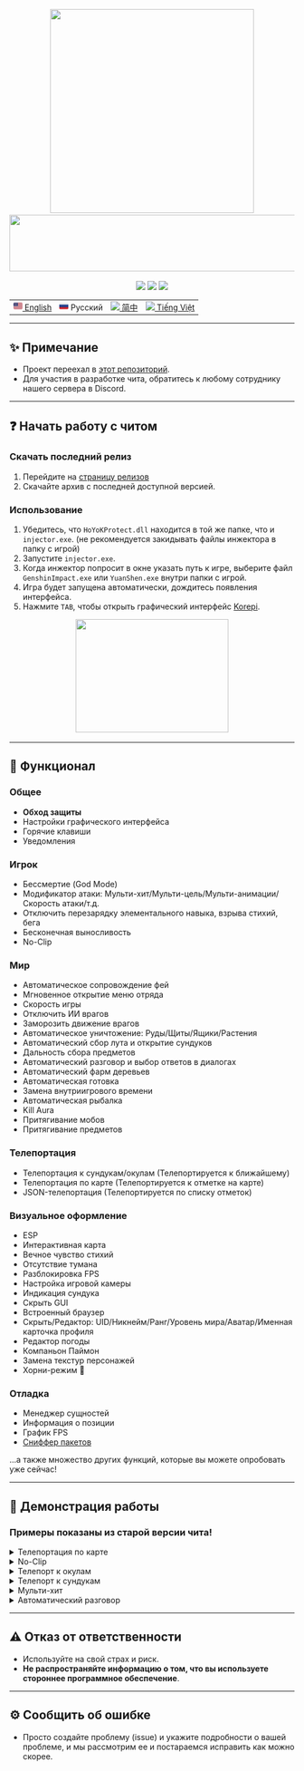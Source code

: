 <p align="center">
  <a href="#"><img width="360" height="360" src="https://media.discordapp.net/attachments/1033549666769449002/1107009612210765955/matches.png"></a>
  <a href="#"><img width="650" height="100" src="https://share.creavite.co/v84do1gspYp1Esqj.gif"></a>
</p>

<p align="center">
	<a href="https://github.com/Korepi/keyauth-cpp-library/releases"><img src="https://img.shields.io/github/downloads/Korepi/keyauth-cpp-library/total.svg?style=for-the-badge&color=darkcyan"></a>
	<a href="https://github.com/Korepi/Korepi/graphs/contributors"><img src="https://img.shields.io/github/contributors/Korepi/Korepi?style=for-the-badge&color=darkcyan"></a>
	<a href="https://discord.gg/cottonbuds"><img src="https://img.shields.io/discord/440536354544156683?label=Discord&logo=discord&style=for-the-badge&color=darkviolet"></a>
</p>

<table>
  <tr>
    <td valign="center"><a href="README.md"><img src="https://github.com/twitter/twemoji/blob/master/assets/svg/1f1fa-1f1f8.svg" width="16"/> English</td>
    <td valign="center"><img src="https://github.com/twitter/twemoji/blob/master/assets/svg/1f1f7-1f1fa.svg" width="16"/> Русский</a></td>
    <td valign="center"><a href="README_zh-cn.md"><img src="https://em-content.zobj.net/thumbs/120/twitter/351/flag-china_1f1e8-1f1f3.png" width="16"/> 简中</a></td>
    <td valign="center"><a href="README_vi-vn.md"><img src="https://em-content.zobj.net/thumbs/160/twitter/53/flag-for-vietnam_1f1fb-1f1f3.png" width="16"/> Tiếng Việt</a></td>
  </tr>
</table>

---

## ✨ Примечание
- Проект переехал в [этот репозиторий](https://github.com/Korepi/Korepi-Private-Repo).
- Для участия в разработке чита, обратитесь к любому сотруднику нашего сервера в Discord.

---

## ❓ Начать работу с читом

### Скачать последний релиз
1. Перейдите на [страницу релизов](https://github.com/Korepi/keyauth-cpp-library/releases)
2. Скачайте архив с последней доступной версией.

### Использование
1. Убедитесь, что `HoYoKProtect.dll` находится в той же папке, что и `injector.exe`. (не рекомендуется закидывать файлы инжектора в папку с игрой)
2. Запустите `injector.exe`.
3. Когда инжектор попросит в окне указать путь к игре, выберите файл `GenshinImpact.exe` или `YuanShen.exe` внутри папки с игрой.
4. Игра будет запущена автоматически, дождитесь появления интерфейса.
5. Нажмите `TAB`, чтобы открыть графический интерфейс [Korepi](https://github.com/Korepi/Korepi).
<p align="center">
<a href="#"><img width="270" height="200" src="https://images.drivereasy.com/wp-content/uploads/2018/09/img_5ba9fcbbcb694.png"></a>
</p>

---
## 🎨 Функционал

### Общее
- **Обход защиты**
- Настройки графического интерфейса
- Горячие клавиши
- Уведомления
### Игрок
- Бессмертие (God Mode)
- Модификатор атаки: Мульти-хит/Мульти-цель/Мульти-анимации/Скорость атаки/т.д.
- Отключить перезарядку элементального навыка, взрыва стихий, бега
- Бесконечная выносливость
- No-Clip

### Мир
- Автоматическое сопровождение фей
- Мгновенное открытие меню отряда
- Скорость игры
- Отключить ИИ врагов
- Заморозить движение врагов
- Автоматическое уничтожение: Руды/Щиты/Ящики/Растения
- Автоматический сбор лута и открытие сундуков
- Дальность сбора предметов
- Автоматический разговор и выбор ответов в диалогах
- Автоматический фарм деревьев
- Автоматическая готовка
- Замена внутриигрового времени
- Автоматическая рыбалка
- Kill Aura
- Притягивание мобов
- Притягивание предметов

### Телепортация
- Телепортация к сундукам/окулам (Телепортируется к ближайшему)
- Телепортация по карте (Телепортируется к отметке на карте)
- JSON-телепортация (Телепортируется по списку отметок)

### Визуальное оформление
- ESP
- Интерактивная карта
- Вечное чувство стихий
- Отсутствие тумана
- Разблокировка FPS
- Настройка игровой камеры
- Индикация сундука
- Скрыть GUI
- Встроенный браузер
- Скрыть/Редактор: UID/Никнейм/Ранг/Уровень мира/Аватар/Именная карточка профиля
- Редактор погоды
- Компаньон Паймон
- Замена текстур персонажей
- Хорни-режим 🤫

### Отладка
- Менеджер сущностей
- Информация о позиции
- График FPS
- [Сниффер пакетов](https://github.com/Akebi-Group/Akebi-PacketSniffer)

...а также множество других функций, которые вы можете опробовать уже сейчас!

---
## 🎣 Демонстрация работы

### Примеры показаны из старой версии чита!
<details>
  <summary>Телепортация по карте</summary>
  <img src="https://github.com/CallowBlack/gif-demos/blob/main/genshin-cheat/map-teleport-demo.gif"/>
</details>
<details>
  <summary>No-Clip</summary>
  <img src="https://github.com/CallowBlack/gif-demos/blob/main/genshin-cheat/noclip-demo.gif"/>
</details>
<details>
  <summary>Телепорт к окулам</summary>
  <img src="https://github.com/CallowBlack/gif-demos/blob/main/genshin-cheat/oculi-teleport-demo.gif"/>
</details>
<details>
  <summary>Телепорт к сундукам</summary>
  <img src="https://github.com/CallowBlack/gif-demos/blob/main/genshin-cheat/chest-teleport-demo.gif"/>
</details>
<details>
  <summary>Мульти-хит</summary>
  <img src="https://github.com/CallowBlack/gif-demos/blob/main/genshin-cheat/rapid-fire-demo.gif"/>
</details>
<details>
  <summary>Автоматический разговор</summary>
  <img src="https://github.com/CallowBlack/gif-demos/blob/main/genshin-cheat/auto-talk-demo.gif"/>
</details>

---
## ⚠ Отказ от ответственности
- Используйте на свой страх и риск.
- **Не распространяйте информацию о том, что вы используете стороннее программное обеспечение**.

---
## ⚙ Сообщить об ошибке
- Просто создайте проблему (issue) и укажите подробности о вашей проблеме, и мы рассмотрим ее и постараемся исправить как можно скорее.

<!-- Перевод выполнен: QweRez (qwerezon), butterbrodskiy (butterbrodskiy) -->

